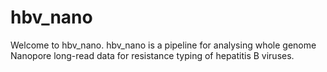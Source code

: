 hbv_nano
================

Welcome to hbv_nano. hbv_nano is a pipeline for analysing whole genome Nanopore long-read data for resistance typing of hepatitis B viruses.




